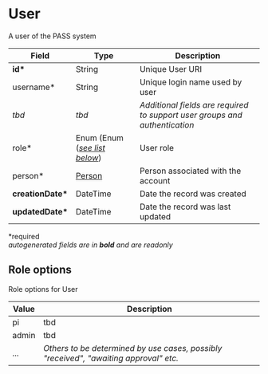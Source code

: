 # User

A user of the PASS system

| Field  		| Type  		| Description |
| ------------- | ------------- | ------------- |
| __id*__ | String | Unique User URI |
| username* | String | Unique login name used by user |
| _tbd_ | _tbd_ | _Additional fields are required to support user groups and authentication_ |
| role* | Enum (Enum ([_see list below_](#role-options)) | User role |
| person* | [Person](Person.md) | Person associated with the account |
| __creationDate*__ | DateTime | Date the record was created |
| __updatedDate*__ | DateTime | Date the record was last updated |

*required  
_autogenerated fields are in **bold** and are readonly_

## Role options

Role options for User

| Value  		| Description |
| ------------- | ------------- |
| pi | tbd |
| admin | tbd |
| ... | _Others to be determined by use cases, possibly "received", "awaiting approval" etc._ |
